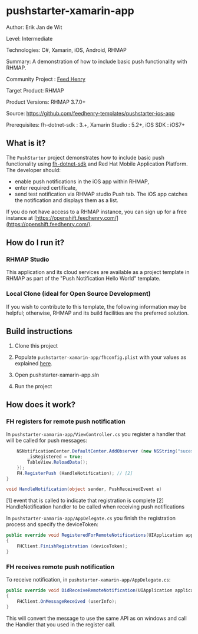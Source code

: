 # pushstarter-xamarin-app

Author: Erik Jan de Wit 

Level: Intermediate 

Technologies: C#, Xamarin, iOS, Android, RHMAP 

Summary: A demonstration of how to include basic push functionality with RHMAP. 

Community Project : [Feed Henry](http://feedhenry.org) 

Target Product: RHMAP 

Product Versions: RHMAP 3.7.0+ 

Source: https://github.com/feedhenry-templates/pushstarter-ios-app 

Prerequisites: fh-dotnet-sdk : 3.+, Xamarin Studio : 5.2+, iOS SDK : iOS7+ 

## What is it?

The ```PushStarter``` project demonstrates how to include basic push functionality using [fh-dotnet-sdk](https://github.com/feedhenry/fh-dotnet-sdk) and Red Hat Mobile Application Platform. The developer should:
- enable push notifications in the iOS app within RHMAP, 
- enter required certificate,
- send test notification via RHMAP studio Push tab.
The iOS app catches the notification and displays them as a list.

If you do not have access to a RHMAP instance, you can sign up for a free instance at [https://openshift.feedhenry.com/](https://openshift.feedhenry.com/).

## How do I run it?  

### RHMAP Studio

This application and its cloud services are available as a project template in RHMAP as part of the "Push Notification Hello World" template.

### Local Clone (ideal for Open Source Development)

If you wish to contribute to this template, the following information may be helpful; otherwise, RHMAP and its build facilities are the preferred solution.

## Build instructions

1. Clone this project

2. Populate ```pushstarter-xamarin-app/fhconfig.plist``` with your values as explained [here](http://docs.feedhenry.com/v3/dev_tools/sdks/ios.html#ios-configure).

3. Open pushstarter-xamarin-app.sln

4. Run the project
 
## How does it work?

### FH registers for remote push notification

In ```pushstarter-xamarin-app/ViewController.cs``` you register a handler that will be called for push messages:

```csharp
	NSNotificationCenter.DefaultCenter.AddObserver (new NSString("sucess_registered"), (NSNotification obj) => { // [1]
		_isRegistered = true;
		TableView.ReloadData();
	});
	FH.RegisterPush (HandleNotification); // [2]
}

void HandleNotification(object sender, PushReceivedEvent e)
```
[1] event that is called to indicate that registration is complete
[2] HandleNotification handler to be called when receiving push notifications

In ```pushstarter-xamarin-app/AppDelegate.cs``` you finish the registration process and specify the deviceToken:

```csharp
public override void RegisteredForRemoteNotifications(UIApplication application, NSData deviceToken)
{
	FHClient.FinishRegistration (deviceToken);
}
```

### FH receives remote push notification

To receive notification, in ```pushstarter-xamarin-app/AppDelegate.cs```:

```csharp
public override void DidReceiveRemoteNotification(UIApplication application, NSDictionary userInfo, Action<UIBackgroundFetchResult> completionHandler)
{
	FHClient.OnMessageReceived (userInfo);
}
```
This will convert the message to use the same API as on windows and call the Handler that you used in the register call.
